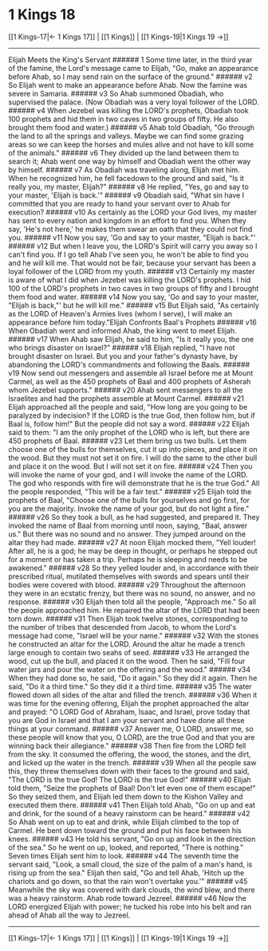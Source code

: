 # 1 Kings 18

[[1 Kings-17|← 1 Kings 17]] | [[1 Kings]] | [[1 Kings-19|1 Kings 19 →]]
***

Elijah Meets the King's Servant ###### 1 Some time later, in the third year of the famine, the Lord's message came to Elijah, "Go, make an appearance before Ahab, so I may send rain on the surface of the ground." ###### v2 So Elijah went to make an appearance before Ahab. Now the famine was severe in Samaria. ###### v3 So Ahab summoned Obadiah, who supervised the palace. (Now Obadiah was a very loyal follower of the LORD. ###### v4 When Jezebel was killing the LORD's prophets, Obadiah took 100 prophets and hid them in two caves in two groups of fifty. He also brought them food and water.) ###### v5 Ahab told Obadiah, "Go through the land to all the springs and valleys. Maybe we can find some grazing areas so we can keep the horses and mules alive and not have to kill some of the animals." ###### v6 They divided up the land between them to search it; Ahab went one way by himself and Obadiah went the other way by himself. ###### v7 As Obadiah was traveling along, Elijah met him. When he recognized him, he fell facedown to the ground and said, "Is it really you, my master, Elijah?" ###### v8 He replied, "Yes, go and say to your master, 'Elijah is back.'" ###### v9 Obadiah said, "What sin have I committed that you are ready to hand your servant over to Ahab for execution? ###### v10 As certainly as the LORD your God lives, my master has sent to every nation and kingdom in an effort to find you. When they say, 'He's not here,' he makes them swear an oath that they could not find you. ###### v11 Now you say, 'Go and say to your master, "Elijah is back."' ###### v12 But when I leave you, the LORD's Spirit will carry you away so I can't find you. If I go tell Ahab I've seen you, he won't be able to find you and he will kill me. That would not be fair, because your servant has been a loyal follower of the LORD from my youth. ###### v13 Certainly my master is aware of what I did when Jezebel was killing the LORD's prophets. I hid 100 of the LORD's prophets in two caves in two groups of fifty and I brought them food and water. ###### v14 Now you say, 'Go and say to your master, "Elijah is back,"' but he will kill me." ###### v15 But Elijah said, "As certainly as the LORD of Heaven's Armies lives (whom I serve), I will make an appearance before him today."Elijah Confronts Baal's Prophets ###### v16 When Obadiah went and informed Ahab, the king went to meet Elijah. ###### v17 When Ahab saw Elijah, he said to him, "Is it really you, the one who brings disaster on Israel?" ###### v18 Elijah replied, "I have not brought disaster on Israel. But you and your father's dynasty have, by abandoning the LORD's commandments and following the Baals. ###### v19 Now send out messengers and assemble all Israel before me at Mount Carmel, as well as the 450 prophets of Baal and 400 prophets of Asherah whom Jezebel supports." ###### v20 Ahab sent messengers to all the Israelites and had the prophets assemble at Mount Carmel. ###### v21 Elijah approached all the people and said, "How long are you going to be paralyzed by indecision? If the LORD is the true God, then follow him, but if Baal is, follow him!" But the people did not say a word. ###### v22 Elijah said to them: "I am the only prophet of the LORD who is left, but there are 450 prophets of Baal. ###### v23 Let them bring us two bulls. Let them choose one of the bulls for themselves, cut it up into pieces, and place it on the wood. But they must not set it on fire. I will do the same to the other bull and place it on the wood. But I will not set it on fire. ###### v24 Then you will invoke the name of your god, and I will invoke the name of the LORD. The god who responds with fire will demonstrate that he is the true God." All the people responded, "This will be a fair test." ###### v25 Elijah told the prophets of Baal, "Choose one of the bulls for yourselves and go first, for you are the majority. Invoke the name of your god, but do not light a fire." ###### v26 So they took a bull, as he had suggested, and prepared it. They invoked the name of Baal from morning until noon, saying, "Baal, answer us." But there was no sound and no answer. They jumped around on the altar they had made. ###### v27 At noon Elijah mocked them, "Yell louder! After all, he is a god; he may be deep in thought, or perhaps he stepped out for a moment or has taken a trip. Perhaps he is sleeping and needs to be awakened." ###### v28 So they yelled louder and, in accordance with their prescribed ritual, mutilated themselves with swords and spears until their bodies were covered with blood. ###### v29 Throughout the afternoon they were in an ecstatic frenzy, but there was no sound, no answer, and no response. ###### v30 Elijah then told all the people, "Approach me." So all the people approached him. He repaired the altar of the LORD that had been torn down. ###### v31 Then Elijah took twelve stones, corresponding to the number of tribes that descended from Jacob, to whom the Lord's message had come, "Israel will be your name." ###### v32 With the stones he constructed an altar for the LORD. Around the altar he made a trench large enough to contain two seahs of seed. ###### v33 He arranged the wood, cut up the bull, and placed it on the wood. Then he said, "Fill four water jars and pour the water on the offering and the wood." ###### v34 When they had done so, he said, "Do it again." So they did it again. Then he said, "Do it a third time." So they did it a third time. ###### v35 The water flowed down all sides of the altar and filled the trench. ###### v36 When it was time for the evening offering, Elijah the prophet approached the altar and prayed: "O LORD God of Abraham, Isaac, and Israel, prove today that you are God in Israel and that I am your servant and have done all these things at your command. ###### v37 Answer me, O LORD, answer me, so these people will know that you, O LORD, are the true God and that you are winning back their allegiance." ###### v38 Then fire from the LORD fell from the sky. It consumed the offering, the wood, the stones, and the dirt, and licked up the water in the trench. ###### v39 When all the people saw this, they threw themselves down with their faces to the ground and said, "The LORD is the true God! The LORD is the true God!" ###### v40 Elijah told them, "Seize the prophets of Baal! Don't let even one of them escape!" So they seized them, and Elijah led them down to the Kishon Valley and executed them there. ###### v41 Then Elijah told Ahab, "Go on up and eat and drink, for the sound of a heavy rainstorm can be heard." ###### v42 So Ahab went on up to eat and drink, while Elijah climbed to the top of Carmel. He bent down toward the ground and put his face between his knees. ###### v43 He told his servant, "Go on up and look in the direction of the sea." So he went on up, looked, and reported, "There is nothing." Seven times Elijah sent him to look. ###### v44 The seventh time the servant said, "Look, a small cloud, the size of the palm of a man's hand, is rising up from the sea." Elijah then said, "Go and tell Ahab, 'Hitch up the chariots and go down, so that the rain won't overtake you.'" ###### v45 Meanwhile the sky was covered with dark clouds, the wind blew, and there was a heavy rainstorm. Ahab rode toward Jezreel. ###### v46 Now the LORD energized Elijah with power; he tucked his robe into his belt and ran ahead of Ahab all the way to Jezreel.

***
[[1 Kings-17|← 1 Kings 17]] | [[1 Kings]] | [[1 Kings-19|1 Kings 19 →]]
